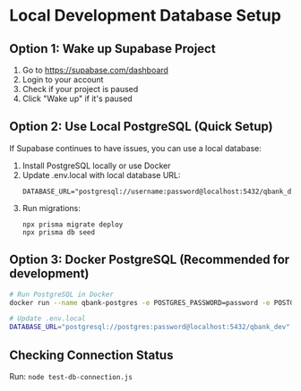 # Local Development Database Setup

## Option 1: Wake up Supabase Project
1. Go to https://supabase.com/dashboard
2. Login to your account
3. Check if your project is paused
4. Click "Wake up" if it's paused

## Option 2: Use Local PostgreSQL (Quick Setup)
If Supabase continues to have issues, you can use a local database:

1. Install PostgreSQL locally or use Docker
2. Update .env.local with local database URL:
   ```
   DATABASE_URL="postgresql://username:password@localhost:5432/qbank_dev"
   ```
3. Run migrations:
   ```
   npx prisma migrate deploy
   npx prisma db seed
   ```

## Option 3: Docker PostgreSQL (Recommended for development)
```bash
# Run PostgreSQL in Docker
docker run --name qbank-postgres -e POSTGRES_PASSWORD=password -e POSTGRES_DB=qbank_dev -p 5432:5432 -d postgres:15

# Update .env.local
DATABASE_URL="postgresql://postgres:password@localhost:5432/qbank_dev"
```

## Checking Connection Status
Run: `node test-db-connection.js`